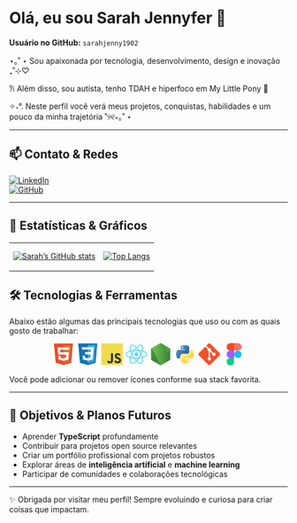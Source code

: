 # Olá, eu sou Sarah Jennyfer 👋  
**Usuário no GitHub:** `sarahjenny1902`  

⋆｡˚ ⋆ Sou apaixonada por tecnologia, desenvolvimento, design e inovação ₊˚⊹♡

𐙚 Além disso, sou autista, tenho TDAH e hiperfoco em My Little Pony 🦄

✧˖°. Neste perfil você verá meus projetos, conquistas, habilidades e um pouco da minha trajetória ˚୨୧⋆｡˚ ⋆

---

## 📫 Contato & Redes

[![LinkedIn](https://img.shields.io/badge/LinkedIn-0077B5?style=flat&logo=linkedin&logoColor=white)](https://www.linkedin.com/in/sarah-jennyfer-70a287387/)  
[![GitHub](https://img.shields.io/badge/GitHub-000000?style=flat&logo=github&logoColor=white)](https://github.com/sarahjenny1902)  

---

## 🚀 Estatísticas & Gráficos

<div align="center">

<table>
<tr>
<td>
  
[![Sarah’s GitHub stats](https://github-readme-stats.vercel.app/api?username=sarahjenny1902&show_icons=true&theme=radical)](https://github.com/anuraghazra/github-readme-stats)  

</td>
<td>
  
[![Top Langs](https://github-readme-stats.vercel.app/api/top-langs/?username=sarahjenny1902&layout=compact&theme=radical)](https://github.com/anuraghazra/github-readme-stats)  

</td>
</tr>
</table>

</div>


## 🛠️ Tecnologias & Ferramentas

Abaixo estão algumas das principais tecnologias que uso ou com as quais gosto de trabalhar:

<div align="center">
  <img src="https://github.com/devicons/devicon/blob/master/icons/html5/html5-original.svg" alt="HTML5" width="40" height="40" />  
  <img src="https://github.com/devicons/devicon/blob/master/icons/css3/css3-original.svg" alt="CSS3" width="40" height="40" />  
  <img src="https://github.com/devicons/devicon/blob/master/icons/javascript/javascript-original.svg" alt="JavaScript" width="40" height="40" />  
  <img src="https://github.com/devicons/devicon/blob/master/icons/react/react-original.svg" alt="React" width="40" height="40" />  
  <img src="https://github.com/devicons/devicon/blob/master/icons/nodejs/nodejs-original.svg" alt="Node.js" width="40" height="40" />  
  <img src="https://github.com/devicons/devicon/blob/master/icons/python/python-original.svg" alt="Python" width="40" height="40" />  
  <img src="https://github.com/devicons/devicon/blob/master/icons/git/git-original.svg" alt="Git" width="40" height="40" />  
  <img src="https://github.com/devicons/devicon/blob/master/icons/figma/figma-original.svg" alt="Figma" width="40" height="40" />  
</div>

Você pode adicionar ou remover ícones conforme sua stack favorita.

---

## 🎯 Objetivos & Planos Futuros

- Aprender **TypeScript** profundamente  
- Contribuir para projetos open source relevantes  
- Criar um portfólio profissional com projetos robustos  
- Explorar áreas de **inteligência artificial** e **machine learning**  
- Participar de comunidades e colaborações tecnológicas  

---

✨ Obrigada por visitar meu perfil! Sempre evoluindo e curiosa para criar coisas que impactam.  
